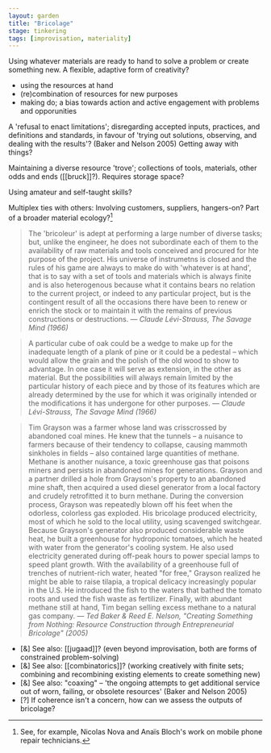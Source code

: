 ```yaml
---  
layout: garden
title: "Bricolage"
stage: tinkering
tags: [improvisation, materiality]
---
```


Using whatever materials are ready to hand to solve a problem or create something new. A flexible, adaptive form of creativity?

- using the resources at hand
- (re)combination of resources for new purposes
- making do; a bias towards action and active engagement with problems and opporunities

A 'refusal to enact limitations'; disregarding accepted inputs, practices, and definitions and standards, in favour of 'trying out solutions, observing, and dealing with the results'? (Baker and Nelson 2005) Getting away with things?

Maintaining a diverse resource 'trove'; collections of tools, materials, other odds and ends ([[bruck]]?). Requires storage space?

Using amateur and self-taught skills?

Multiplex ties with others: Involving customers, suppliers, hangers-on? Part of a broader material ecology?[^1]

> The 'bricoleur' is adept at performing a large number of diverse tasks; but, unlike the engineer, he does not subordinate each of them to the availability of raw materials and tools conceived and procured for hte purpose of the project. His universe of instrumetns is closed and the rules of his game are always to make do with 'whatever is at hand', that is to say with a set of tools and materials which is always finite and is also heterogenous because what it contains bears no relation to the current project, or indeed to any particular project, but is the contingent result of all the occasions there have been to renew or enrich the stock or to maintain it with the remains of previous constructions or destructions.
<cite>— Claude Lévi-Strauss, _The Savage Mind_ (1966)</cite>

> A particular cube of oak could be a wedge to make up for the inadequate length of a plank of pine or it could be a pedestal – which would allow the grain and the polish of the old wood to show to advantage. In one case it will serve as extension, in the other as material. But the possibilities will always remain limited by the particular history of each piece and by those of its features which are already determined by the use for which it was originally intended or the modifications it has undergone for other purposes.
<cite>— Claude Lévi-Strauss, _The Savage Mind_ (1966)</cite>

> Tim Grayson was a farmer whose land was crisscrossed by abandoned coal mines. He knew that the tunnels – a nuisance to farmers because of their tendency to collapse, causing mammoth sinkholes in fields – also contained large quantities of methane. Methane is another nuisance, a toxic greenhouse gas that poisons miners and persists in abandoned mines for generations. Grayson and a partner drilled a hole from Grayson's property to an abandoned mine shaft, then acquired a used diesel generator from a local factory and crudely retrofitted it to burn methane. During the conversion process, Grayson was repeatedly blown off his feet when the odorless, colorless gas exploded. His bricolage produced electricity, most of which he sold to the local utility, using scavenged switchgear. Because Grayson's generator also produced considerable waste heat, he built a greenhouse for hydroponic tomatoes, which he heated with water from the generator's cooling system. He also used electricity generated during off-peak hours to power special lamps to speed plant growth. With the availability of a greenhouse full of trenches of nutrient-rich water, heated "for free," Grayson realized he might be able to raise tilapia, a tropical delicacy increasingly popular in the U.S. He introduced the fish to the waters that bathed the tomato roots and used the fish waste as fertilizer. Finally, with abundant methane still at hand, Tim began selling excess methane to a natural gas company.
<cite>— Ted Baker & Reed E. Nelson, "Creating Something from Nothing: Resource Construction through Entrepreneurial
Bricolage" (2005)</cite>

- [&] See also: [[jugaad]]? (even beyond improvisation, both are forms of constrained problem-solving)
- [&] See also: [[combinatorics]]? (working creatively with finite sets; combining and recombining existing elements to create something new)
- [&] See also: "coaxing" – 'the ongoing attempts to get additional service out of worn, failing, or obsolete resources' (Baker and Nelson 2005)
- [?] If coherence isn't a concern, how can we assess the outputs of bricolage?

[^1]: See, for example, Nicolas Nova and Anaïs Bloch's work on mobile phone repair technicians.
